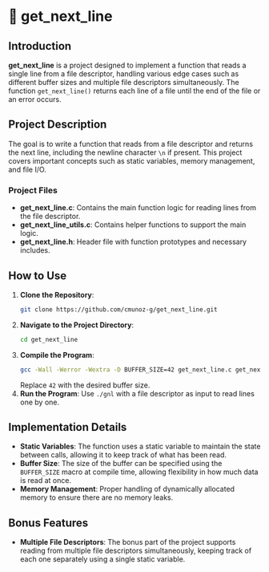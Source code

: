 # 📜 get_next_line

## Introduction
**get_next_line** is a project designed to implement a function that reads a single line from a file descriptor, handling various edge cases such as different buffer sizes and multiple file descriptors simultaneously. The function `get_next_line()` returns each line of a file until the end of the file or an error occurs.

## Project Description
The goal is to write a function that reads from a file descriptor and returns the next line, including the newline character `\n` if present. This project covers important concepts such as static variables, memory management, and file I/O.

### Project Files
- **get_next_line.c**: Contains the main function logic for reading lines from the file descriptor.
- **get_next_line_utils.c**: Contains helper functions to support the main logic.
- **get_next_line.h**: Header file with function prototypes and necessary includes.

## How to Use
1. **Clone the Repository**:
    ```bash
    git clone https://github.com/cmunoz-g/get_next_line.git
    ```
2. **Navigate to the Project Directory**:
    ```bash
    cd get_next_line
    ```
3. **Compile the Program**:
    ```bash
    gcc -Wall -Werror -Wextra -D BUFFER_SIZE=42 get_next_line.c get_next_line_utils.c -o gnl
    ```
    Replace `42` with the desired buffer size.
4. **Run the Program**:
    Use `./gnl` with a file descriptor as input to read lines one by one.

## Implementation Details
- **Static Variables**: The function uses a static variable to maintain the state between calls, allowing it to keep track of what has been read.
- **Buffer Size**: The size of the buffer can be specified using the `BUFFER_SIZE` macro at compile time, allowing flexibility in how much data is read at once.
- **Memory Management**: Proper handling of dynamically allocated memory to ensure there are no memory leaks.

## Bonus Features
- **Multiple File Descriptors**: The bonus part of the project supports reading from multiple file descriptors simultaneously, keeping track of each one separately using a single static variable.
